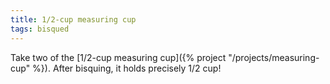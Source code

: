 ```yaml
---
title: 1/2-cup measuring cup
tags: bisqued
---
```


Take two of the [1/2-cup measuring
cup]({% project "/projects/measuring-cup" %}). After bisquing, it holds
precisely 1/2 cup!
